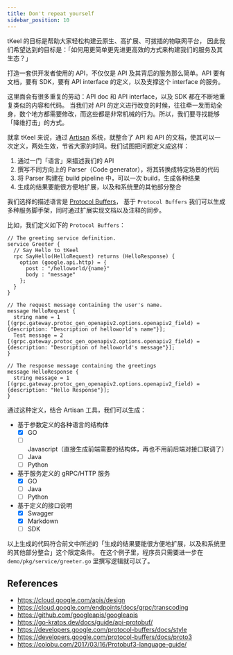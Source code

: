 ```yaml
---
title: Don't repeat yourself
sidebar_position: 10
---
```


tKeel 的目标是帮助大家轻松构建云原生、高扩展、可拔插的物联网平台，
因此我们希望达到的目标是：「如何用更简单更先进更高效的方式来构建我们的服务及其生态？」

打造一套供开发者使用的 API，不仅仅是 API 及其背后的服务那么简单。API 要有文档，要有 SDK，要有 API interface 的定义，以及支撑这个 interface 的服务。

这里面会有很多重复的劳动：API doc 和 API interface，以及 SDK 都在不断地重复类似的内容和代码。 当我们对 API 的定义进行改变的时候，往往牵一发而动全身，数个地方都需要修改，而这些都是非常机械的行为。所以，我们要寻找能够「降维打击」的方式。


就拿 tKeel 来说，通过 [Artisan](./artisan.md) 系统，就整合了 API 和 API 的文档，使其可以一次定义，两处生效，节省大家的时间。我们试图把问题定义成这样：

1. 通过一门「语言」来描述我们的 API
1. 撰写不同方向上的 Parser（Code generator），将其转换成特定场景的代码
1. 将 Parser 构建在 build pipeline 中，可以一次 build，生成各种结果
1. 生成的结果要能很方便地扩展，以及和系统里的其他部分整合

我们选择的描述语言是 [Protocol Buffers](https://developers.google.com/protocol-buffers)，
基于 `Protocol Buffers` 我们可以生成多种服务脚手架，同时通过扩展实现文档以及注释的同步。

比如，我们定义如下的 `Protocol Buffers`：

```
// The greeting service definition.
service Greeter {
  // Say Hello to tKeel
  rpc SayHello(HelloRequest) returns (HelloResponse) {
    option (google.api.http) = {
      post : "/helloworld/{name}"
      body : "message"
    };
  }
}

// The request message containing the user's name.
message HelloRequest {
  string name = 1 [(grpc.gateway.protoc_gen_openapiv2.options.openapiv2_field) = {description: "Description of helloworld's name"}];
  Test message = 2 [(grpc.gateway.protoc_gen_openapiv2.options.openapiv2_field) = {description: "Description of helloworld's message"}];
}

// The response message containing the greetings
message HelloResponse {
  string message = 1 [(grpc.gateway.protoc_gen_openapiv2.options.openapiv2_field) = {description: "Hello Response"}];
}
```

通过这种定义，结合 Artisan 工具，我们可以生成：

- 基于参数定义的各种语言的结构体
    - [x] GO
    - [ ] Javascript（直接生成前端需要的结构体，再也不用前后端对接口联调了）
    - [ ] Java
    - [ ] Python
- 基于服务定义的 gRPC/HTTP 服务
    - [x] GO
    - [ ] Java
    - [ ] Python
- 基于定义的接口说明
    - [x] Swagger
    - [x] Markdown
    - [ ] SDK

以上生成的代码符合前文中所述的「生成的结果要能很方便地扩展，以及和系统里的其他部分整合」这个限定条件。
在这个例子里，程序员只需要进一步在 `demo/pkg/service/greeter.go` 里撰写逻辑就可以了。


## References
- https://cloud.google.com/apis/design
- https://cloud.google.com/endpoints/docs/grpc/transcoding
- https://github.com/googleapis/googleapis
- https://go-kratos.dev/docs/guide/api-protobuf/
- https://developers.google.com/protocol-buffers/docs/style
- https://developers.google.com/protocol-buffers/docs/proto3
- https://colobu.com/2017/03/16/Protobuf3-language-guide/